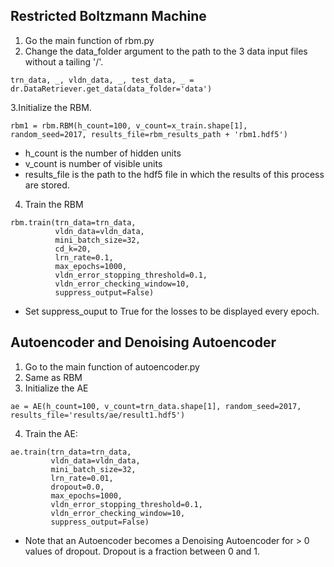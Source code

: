 ## Restricted Boltzmann Machine
1. Go the main function of rbm.py
2. Change the data_folder argument to the path to the 3 data input files without a tailing '/'.
```
trn_data, _, vldn_data, _, test_data, _ = dr.DataRetriever.get_data(data_folder='data')
```

3.Initialize the RBM.
```
rbm1 = rbm.RBM(h_count=100, v_count=x_train.shape[1], random_seed=2017, results_file=rbm_results_path + 'rbm1.hdf5')
```

- h_count is the number of hidden units
- v_count is number of visible units
- results_file is the path to the hdf5 file in which the results of this process are stored.

4. Train the RBM
````
rbm.train(trn_data=trn_data,
          vldn_data=vldn_data,
          mini_batch_size=32,
          cd_k=20,
          lrn_rate=0.1,
          max_epochs=1000,
          vldn_error_stopping_threshold=0.1,
          vldn_error_checking_window=10,
          suppress_output=False)
````

- Set suppress_ouput to True for the losses to be displayed every epoch.
               
## Autoencoder and Denoising Autoencoder
1. Go to the main function of autoencoder.py
2. Same as RBM
3. Initialize the AE

````
ae = AE(h_count=100, v_count=trn_data.shape[1], random_seed=2017, results_file='results/ae/result1.hdf5')
````

4. Train the AE: 
````
ae.train(trn_data=trn_data,
         vldn_data=vldn_data,
         mini_batch_size=32,
         lrn_rate=0.01,
         dropout=0.0,
         max_epochs=1000,
         vldn_error_stopping_threshold=0.1,
         vldn_error_checking_window=10,
         suppress_output=False)
  ````

- Note that an Autoencoder becomes a Denoising Autoencoder for > 0 values of dropout. Dropout is a fraction between 0 and 1.

